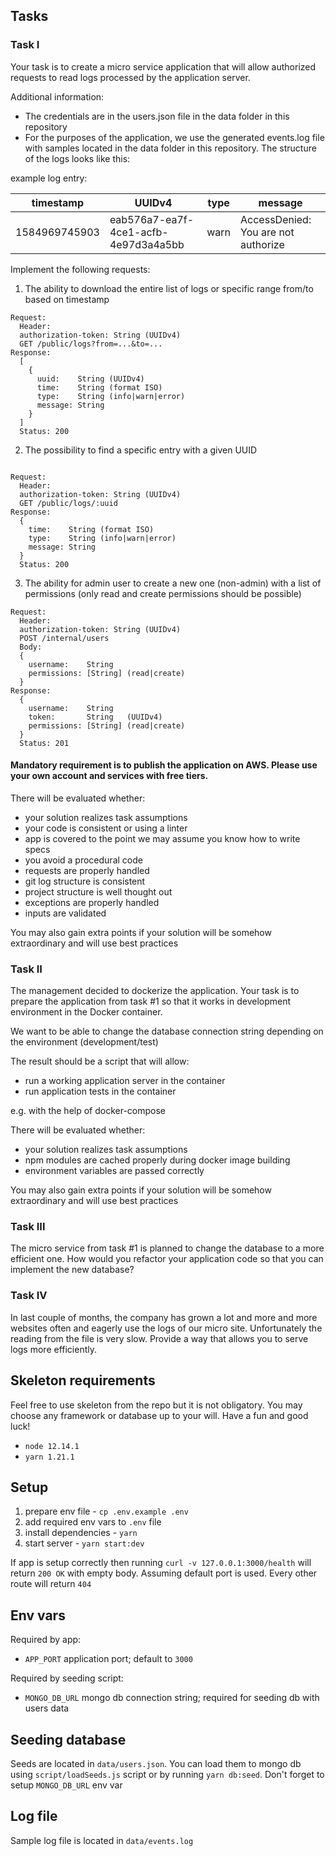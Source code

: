 ## Tasks

### Task I
Your task is to create a micro service application that will allow authorized requests to read logs processed by the application server.

Additional information:
* The credentials are in the users.json file in the data folder in this repository
* For the purposes of the application, we use the generated events.log file with samples located in the data folder in this repository. The structure of the logs looks like this:

example log entry:

| timestamp | UUIDv4 | type | message |
|---|---|---|---|
| 1584969745903 | eab576a7-ea7f-4ce1-acfb-4e97d3a4a5bb | warn | AccessDenied: You are not authorize |

Implement the following requests:

1. The ability to download the entire list of logs or specific range from/to based on timestamp
```
Request:
  Header:
  authorization-token: String (UUIDv4)
  GET /public/logs?from=...&to=...
Response:
  [
    {
      uuid:    String (UUIDv4)
      time:    String (format ISO)
      type:    String (info|warn|error)
      message: String
    }
  ]
  Status: 200
```
2. The possibility to find a specific entry with a given UUID
```

Request:
  Header:
  authorization-token: String (UUIDv4)
  GET /public/logs/:uuid
Response:
  {
    time:    String (format ISO)
    type:    String (info|warn|error)
    message: String
  }
  Status: 200
```
3. The ability for admin user to create a new one (non-admin) with a list of permissions (only read and create permissions should be possible)
```
Request:
  Header:
  authorization-token: String (UUIDv4)
  POST /internal/users
  Body:
  {
    username:    String
    permissions: [String] (read|create)
  }
Response:
  {
    username:    String
    token:       String   (UUIDv4)
    permissions: [String] (read|create)
  }
  Status: 201
```

#### Mandatory requirement is to publish the application on AWS. Please use your own account and services with free tiers.

There will be evaluated whether:
* your solution realizes task assumptions
* your code is consistent or using a linter
* app is covered to the point we may assume you know how to write specs
* you avoid a procedural code
* requests are properly handled
* git log structure is consistent
* project structure is well thought out
* exceptions are properly handled
* inputs are validated

You may also gain extra points if your solution will be somehow extraordinary and will use best practices

### Task II

The management decided to dockerize the application. Your task is to prepare the application from task #1 so that it works in development environment in the Docker container.

We want to be able to change the database connection string depending on the environment (development/test)

The result should be a script that will allow:
* run a working application server in the container
* run application tests in the container

e.g. with the help of docker-compose

There will be evaluated whether:
* your solution realizes task assumptions
* npm modules are cached properly during docker image building
* environment variables are passed correctly

You may also gain extra points if your solution will be somehow extraordinary and will use best practices

### Task III

The micro service from task #1 is planned to change the database to a more efficient one.
How would you refactor your application code so that you can implement the new database?

### Task IV

In last couple of months, the company has grown a lot and more and more websites often and eagerly use the logs of our micro site. Unfortunately the reading from the file is very slow. Provide a way that allows you to serve logs more efficiently.

## Skeleton requirements

Feel free to use skeleton from the repo but it is not obligatory. You may choose any framework or database up to your will. Have a fun and good luck!

- `node 12.14.1`
- `yarn 1.21.1`

## Setup

1. prepare env file - `cp .env.example .env`
1. add required env vars to `.env` file
1. install dependencies - `yarn`
1. start server - `yarn start:dev`

If app is setup correctly then running `curl -v 127.0.0.1:3000/health` will
return `200 OK` with empty body. Assuming default port is used. Every other
route will return `404`

## Env vars

Required by app:

- `APP_PORT` application port; default to `3000`

Required by seeding script:

- `MONGO_DB_URL` mongo db connection string; required for seeding db with users data

## Seeding database

Seeds are located in `data/users.json`. You can load them to mongo db using
`script/loadSeeds.js` script or by running `yarn db:seed`. Don't forget to
setup `MONGO_DB_URL` env var

## Log file

Sample log file is located in `data/events.log`
